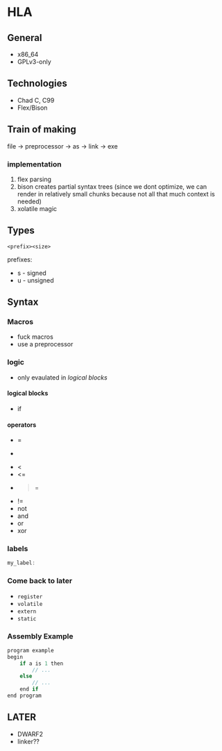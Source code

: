 # HLA

## General
+ x86_64
+ GPLv3-only

## Technologies
+ Chad C, C99
+ Flex/Bison

## Train of making
file -> preprocessor -> as -> link -> exe

### implementation
1. flex parsing
2. bison creates partial syntax trees (since we dont optimize, we can render in relatively small chunks because not all that much context is needed)
3. xolatile magic

## Types
```
<prefix><size>
```

prefixes:
+ s - signed
+ u - unsigned

## Syntax
### Macros
+ fuck macros
+ use a preprocessor
### logic
+ only evaulated in _logical blocks_
#### logical blocks
+ if
#### operators
+ =
+ >
+ <
+ <=
+ >=
+ !=
+ not
+ and
+ or
+ xor

### labels
```C
my_label:

```

### Come back to later
+ `register`
+ `volatile`
+ `extern`
+ `static`

### Assembly Example
```C
program example
begin
    if a is 1 then
        // ...
    else
        // ...
    end if
end program
```

## LATER
+ DWARF2
+ linker??
